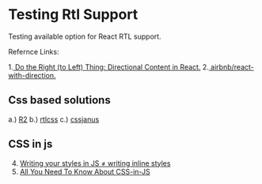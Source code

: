 # Testing Rtl Support

Testing available option for React RTL support.

Refernce Links:

1.[ Do the Right (to Left) Thing: Directional Content in React.](https://www.youtube.com/watch?v=dZ9vQYSNVyo&t=180s) 
2.[ airbnb/react-with-direction.](https://github.com/airbnb/react-with-direction)
## Css based solutions
a.) [R2](https://github.com/ded/R2)
b.) [rtlcss](https://rtlcss.com/index.html)
c.) [cssjanus](https://github.com/cssjanus/cssjanus)

## CSS in js

4. [Writing your styles in JS ≠ writing inline styles](https://mxstbr.blog/2016/11/inline-styles-vs-css-in-js/)
5. [All You Need To Know About CSS-in-JS](https://hackernoon.com/all-you-need-to-know-about-css-in-js-984a72d48ebc)
